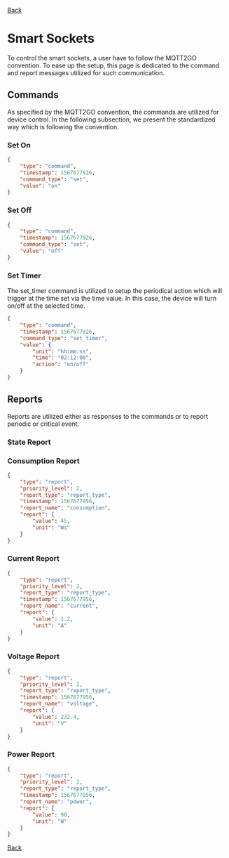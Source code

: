 [Back](../mqtt2go-objects.md)

# Smart Sockets
To control the smart sockets, a user have to follow the MQTT2GO convention. To ease up the setup, this page is dedicated to the command and report messages utilized for such communication.

## <a name="commands"></a>Commands
As specified by the MQTT2GO convention, the commands are utilized for device control. In the following subsection, we present the standardized way which is following the convention.

### Set On
```json
{
	"type": "command",
	"timestamp": 1567677926,
	"command_type": "set",
	"value": "on"
}
```

### Set Off
```json
{
	"type": "command",
	"timestamp": 1567677926,
	"command_type": "set",
	"value": "off"
}
```

### Set Timer
The set_timer command is utilized to setup the periodical action which will trigger at the time set via the time value. In this case, the device will turn on/off at the selected time.

```json
{
	"type": "command",
	"timestamp": 1567677926,
	"command_type": "set_timer",
	"value": {
		"unit": "hh:mm:ss",
		"time": "02:12:00",
		"action": "on/off"
	}
}
```

## <a name="reports"></a>Reports
Reports are utilized either as responses to the commands or to report periodic or critical event.

### State Report

### Consumption Report

```json
{
	"type": "report",
	"priority_level": 2,
	"report_type": "report_type",
	"timestamp": 1567677956,
	"report_name": "consumption",
	"report": {
		"value": 45,
		"unit": "Ws"
	}
}
```

### Current Report

```json
{
	"type": "report",
	"priority_level": 2,
	"report_type": "report_type",
	"timestamp": 1567677956,
	"report_name": "current",
	"report": {
		"value": 1.2,
		"unit": "A"
	}
}
```

### Voltage Report

```json
{
	"type": "report",
	"priority_level": 2,
	"report_type": "report_type",
	"timestamp": 1567677956,
	"report_name": "voltage",
	"report": {
		"value": 232.4,
		"unit": "V"
	}
}
```

### Power Report

```json
{
	"type": "report",
	"priority_level": 2,
	"report_type": "report_type",
	"timestamp": 1567677956,
	"report_name": "power",
	"report": {
		"value": 90,
		"unit": "W"
	}
}
```


[Back](../mqtt2go-objects.md)
